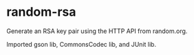 # random-rsa
Generate an RSA key pair using the HTTP API from random.org.

Imported gson lib, CommonsCodec lib, and JUnit lib.
